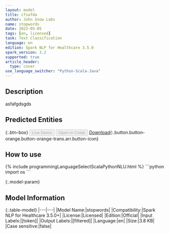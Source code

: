 ```yaml
---
layout: model
title: cfsafda
author: John Snow Labs
name: stopwords
date: 2022-05-05
tags: [en, licensed]
task: Text Classification
language: en
edition: Spark NLP for Healthcare 3.5.0
spark_version: 3.2
supported: true
article_header:
  type: cover
use_language_switcher: "Python-Scala-Java"
---
```


## Description

asfafgdsgds

## Predicted Entities



{:.btn-box}
<button class="button button-orange" disabled>Live Demo</button>
<button class="button button-orange" disabled>Open in Colab</button>
[Download](https://s3.amazonaws.com/undefined/clinical/models/stopwords_en_3.5.0_3.2_1651770778557.zip){:.button.button-orange.button-orange-trans.arr.button-icon}

## How to use



<div class="tabs-box" markdown="1">
{% include programmingLanguageSelectScalaPythonNLU.html %}
```python
import os
```

</div>

{:.model-param}
## Model Information

{:.table-model}
|---|---|
|Model Name:|stopwords|
|Compatibility:|Spark NLP for Healthcare 3.5.0+|
|License:|Licensed|
|Edition:|Official|
|Input Labels:|[token]|
|Output Labels:|[filtered]|
|Language:|en|
|Size:|3.8 KB|
|Case sensitive:|false|